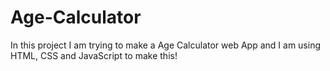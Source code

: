# Age-Calculator
In this project I am trying to make a Age Calculator web App and I am using HTML, CSS and JavaScript to make this! 
